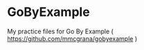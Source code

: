 GoByExample
===========

My practice files for Go By Example ( https://github.com/mmcgrana/gobyexample )
